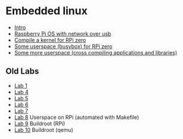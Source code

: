 Embedded linux
===============


- [Intro](00-intro)
- [Raspberry Pi OS with network over usb](01-raspios-usbnet)
- [Compile a kernel for RPi zero](02-rpi-kernel)
- [Some userspace (busybox) for RPi zero](03-rpi-busybox)
- [Some more userspace (cross compiling applications and libraries)](04-rpi-more-userspace)

Old Labs
--------

- [Lab 1](lab01/)
- [Lab 4](lab04/)
- [Lab 5](lab05/)
- [Lab 6](lab06/)
- [Lab 7](lab07/)
- [Lab 8](lab08/) Userspace on RPi (automated with Makefile)
- [Lab 9](lab09/) Buildroot (RPi)
- [Lab 10](lab10/) Buildroot (qemu)
